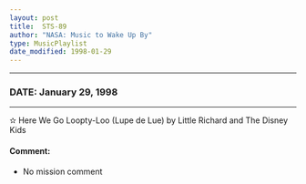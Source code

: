 ```yaml
---
layout: post
title:  STS-89
author: "NASA: Music to Wake Up By"
type: MusicPlaylist
date_modified: 1998-01-29
---
```


----
### DATE: January 29, 1998
----
✫ Here We Go Loopty-Loo (Lupe de Lue) by Little Richard and The Disney Kids

#### Comment:
* No mission comment
